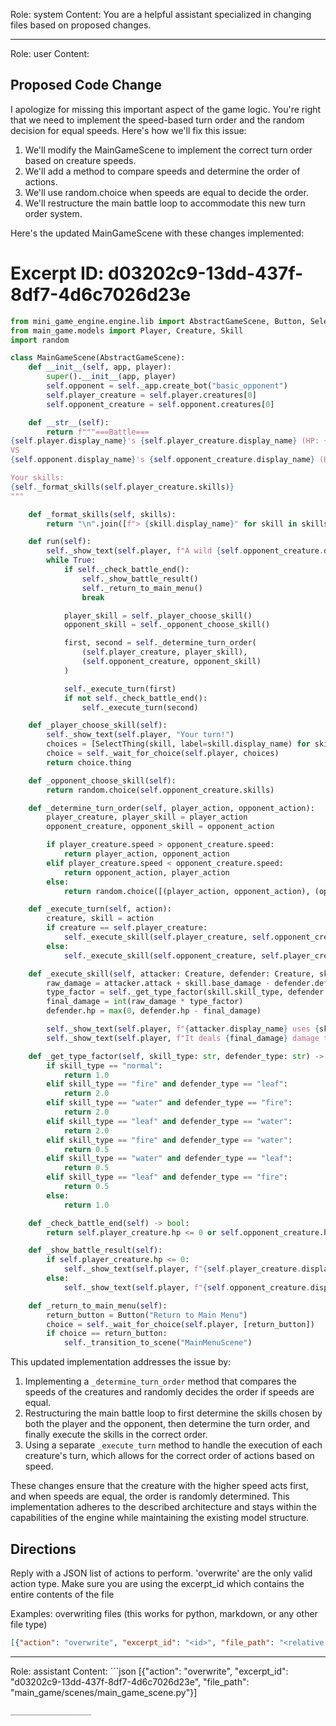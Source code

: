 Role: system
Content: You are a helpful assistant specialized in changing files based on proposed changes.
__________________
Role: user
Content: 
## Proposed Code Change
I apologize for missing this important aspect of the game logic. You're right that we need to implement the speed-based turn order and the random decision for equal speeds. Here's how we'll fix this issue:

1. We'll modify the MainGameScene to implement the correct turn order based on creature speeds.
2. We'll add a method to compare speeds and determine the order of actions.
3. We'll use random.choice when speeds are equal to decide the order.
4. We'll restructure the main battle loop to accommodate this new turn order system.

Here's the updated MainGameScene with these changes implemented:

# Excerpt ID: d03202c9-13dd-437f-8df7-4d6c7026d23e
```python main_game/scenes/main_game_scene.py
from mini_game_engine.engine.lib import AbstractGameScene, Button, SelectThing
from main_game.models import Player, Creature, Skill
import random

class MainGameScene(AbstractGameScene):
    def __init__(self, app, player):
        super().__init__(app, player)
        self.opponent = self._app.create_bot("basic_opponent")
        self.player_creature = self.player.creatures[0]
        self.opponent_creature = self.opponent.creatures[0]

    def __str__(self):
        return f"""===Battle===
{self.player.display_name}'s {self.player_creature.display_name} (HP: {self.player_creature.hp}/{self.player_creature.max_hp})
VS
{self.opponent.display_name}'s {self.opponent_creature.display_name} (HP: {self.opponent_creature.hp}/{self.opponent_creature.max_hp})

Your skills:
{self._format_skills(self.player_creature.skills)}
"""

    def _format_skills(self, skills):
        return "\n".join([f"> {skill.display_name}" for skill in skills])

    def run(self):
        self._show_text(self.player, f"A wild {self.opponent_creature.display_name} appears!")
        while True:
            if self._check_battle_end():
                self._show_battle_result()
                self._return_to_main_menu()
                break

            player_skill = self._player_choose_skill()
            opponent_skill = self._opponent_choose_skill()

            first, second = self._determine_turn_order(
                (self.player_creature, player_skill),
                (self.opponent_creature, opponent_skill)
            )

            self._execute_turn(first)
            if not self._check_battle_end():
                self._execute_turn(second)

    def _player_choose_skill(self):
        self._show_text(self.player, "Your turn!")
        choices = [SelectThing(skill, label=skill.display_name) for skill in self.player_creature.skills]
        choice = self._wait_for_choice(self.player, choices)
        return choice.thing

    def _opponent_choose_skill(self):
        return random.choice(self.opponent_creature.skills)

    def _determine_turn_order(self, player_action, opponent_action):
        player_creature, player_skill = player_action
        opponent_creature, opponent_skill = opponent_action

        if player_creature.speed > opponent_creature.speed:
            return player_action, opponent_action
        elif player_creature.speed < opponent_creature.speed:
            return opponent_action, player_action
        else:
            return random.choice([(player_action, opponent_action), (opponent_action, player_action)])

    def _execute_turn(self, action):
        creature, skill = action
        if creature == self.player_creature:
            self._execute_skill(self.player_creature, self.opponent_creature, skill)
        else:
            self._execute_skill(self.opponent_creature, self.player_creature, skill)

    def _execute_skill(self, attacker: Creature, defender: Creature, skill: Skill):
        raw_damage = attacker.attack + skill.base_damage - defender.defense
        type_factor = self._get_type_factor(skill.skill_type, defender.creature_type)
        final_damage = int(raw_damage * type_factor)
        defender.hp = max(0, defender.hp - final_damage)

        self._show_text(self.player, f"{attacker.display_name} uses {skill.display_name}!")
        self._show_text(self.player, f"It deals {final_damage} damage to {defender.display_name}!")

    def _get_type_factor(self, skill_type: str, defender_type: str) -> float:
        if skill_type == "normal":
            return 1.0
        elif skill_type == "fire" and defender_type == "leaf":
            return 2.0
        elif skill_type == "water" and defender_type == "fire":
            return 2.0
        elif skill_type == "leaf" and defender_type == "water":
            return 2.0
        elif skill_type == "fire" and defender_type == "water":
            return 0.5
        elif skill_type == "water" and defender_type == "leaf":
            return 0.5
        elif skill_type == "leaf" and defender_type == "fire":
            return 0.5
        else:
            return 1.0

    def _check_battle_end(self) -> bool:
        return self.player_creature.hp <= 0 or self.opponent_creature.hp <= 0

    def _show_battle_result(self):
        if self.player_creature.hp <= 0:
            self._show_text(self.player, f"{self.player_creature.display_name} fainted! You lose!")
        else:
            self._show_text(self.player, f"{self.opponent_creature.display_name} fainted! You win!")

    def _return_to_main_menu(self):
        return_button = Button("Return to Main Menu")
        choice = self._wait_for_choice(self.player, [return_button])
        if choice == return_button:
            self._transition_to_scene("MainMenuScene")
```

This updated implementation addresses the issue by:

1. Implementing a `_determine_turn_order` method that compares the speeds of the creatures and randomly decides the order if speeds are equal.
2. Restructuring the main battle loop to first determine the skills chosen by both the player and the opponent, then determine the turn order, and finally execute the skills in the correct order.
3. Using a separate `_execute_turn` method to handle the execution of each creature's turn, which allows for the correct order of actions based on speed.

These changes ensure that the creature with the higher speed acts first, and when speeds are equal, the order is randomly determined. This implementation adheres to the described architecture and stays within the capabilities of the engine while maintaining the existing model structure.

## Directions
Reply with a JSON list of actions to perform. 'overwrite' are the only valid action type. 
Make sure you are using the excerpt_id which contains the entire contents of the file

Examples:
overwriting files (this works for python, markdown, or any other file type)
```json output_example1
[{"action": "overwrite", "excerpt_id": "<id>", "file_path": "<relative file path>"}]
```

__________________
Role: assistant
Content: ```json
[{"action": "overwrite", "excerpt_id": "d03202c9-13dd-437f-8df7-4d6c7026d23e", "file_path": "main_game/scenes/main_game_scene.py"}]
```
__________________
